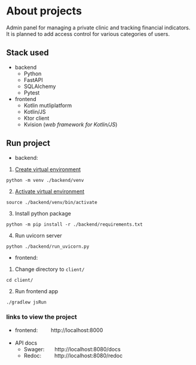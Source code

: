 # About projects
Admin panel for managing a private clinic and tracking financial indicators. It is planned to add access control for various categories of users.


## Stack used
- backend
  + Python
  + FastAPI
  + SQLAlchemy
  + Pytest
- frontend
    + Kotlin mutliplatform
    + Kotlin/JS 
    + Ktor client
    + Kvision (*web framework for Kotlin/JS*)


## Run project
- backend:
1. [Create virtual environment](https://docs.python.org/3/library/venv.html#creating-virtual-environments)
```
python -m venv ./backend/venv
```
2. [Activate virtual environment](https://docs.python.org/3/library/venv.html#how-venvs-work)
  ```
  source ./backend/venv/bin/activate
```
3. Install python package
```
python -m pip install -r ./backend/requirements.txt
```
4. Run uvicorn server
```
python ./backend/run_uvicorn.py
```
- frontend:
1. Change directory to `client/`
```
cd client/
```
2. Run frontend app 
  ```
  ./gradlew jsRun
```


### links to view the project
+ frontend: &nbsp; &nbsp; &nbsp; &nbsp; http://localhost:8000
  <br/> </br>
+ API docs
  - Swager: &nbsp; &nbsp; &nbsp; http://localhost:8080/docs
  - Redoc: &nbsp; &nbsp; &nbsp; &nbsp; http://localhost:8080/redoc
